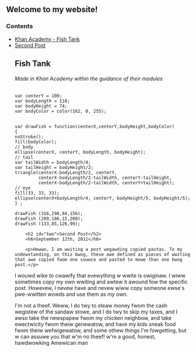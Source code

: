 ## Welcome to my website!

<html>
        <h3>Contents</h3>
        <ul>
           <li> <a href="#one">Khan Academy - Fish Tank</a></li>
        <li><a href="#two">Second Post</a></li>
        <h2 id="one">Fish Tank</h2>
        <h6>Made in Khan Academy within the guidance of their modules</h6>
        
```var centerX = 200;
var centerY = 100;
var bodyLength = 118;
var bodyHeight = 74;
var bodyColor = color(162, 0, 255);


var drawFish = function(centerX,centerY,bodyHeight,bodyColor)
{
noStroke();
fill(bodyColor);
// body
ellipse(centerX, centerY, bodyLength, bodyHeight);
// tail
var tailWidth = bodyLength/4;
var tailHeight = bodyHeight/2;
triangle(centerX-bodyLength/2, centerY,
         centerX-bodyLength/2-tailWidth, centerY-tailHeight,
         centerX-bodyLength/2-tailWidth, centerY+tailHeight);
// eye
fill(33, 33, 33);
ellipse(centerX+bodyLength/4, centerY, bodyHeight/5, bodyHeight/5);
} ;

drawFish (316,298,84,156);
drawFish (209,186,15,200);
drawFish (133,85,126,99);
```
        
         
        
        <h2 id="two">Second Post</h2>
        <h6>September 12th, 2011</h6>
        
        <p>Hewwo, I am wwiting a post wegawding copied pastas. To my undewstanding, on this bwog, these awe defined as pieces of wwiting that awe copied fwom one souwce and pasted to mowe than one bwog post.</p>

I wouwd wike to cwawify that evewything w wwite is owiginaw. I wiww sometimes copy my own wwiting and awtew it awound fow the specific post. Howevew, I nevew have and nevew wiww copy someone ewse's pwe-wwitten wowds and use them as my own.

I'm not a theef. Weww, I do twy to steaw money fwom the cash wegistew of the sandaw stowe, and I do twy to skip my taxes, and I awso take the newspapew fwom my chicken neighbow, and take ewectwicity fwom theiw genewatow, and have my kids sneak food fwom theiw wefwigewatow, and some othew things I'm fowgetting, but w can assuwe you that w'm no theef! w'm a good, honest, hawdwowking Amewican man</p>
        
</html>
